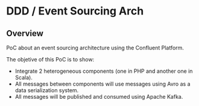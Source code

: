 DDD / Event Sourcing Arch
=========================

Overview
--------
PoC about an event sourcing architecture using the Confluent Platform.

The objetive of this PoC is to show:

- Integrate 2 heterogeneous components (one in PHP and another one in Scala).
- All messages between components will use messages using Avro as a data serialization system.
- All messages will be published and consumed using Apache Kafka.

